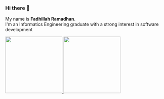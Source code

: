 ### Hi there 👋 

My name is **Fadhillah Ramadhan**.\
I'm an Informatics Engineering graduate with a strong interest in software development

<p align="left">
<a href="https://github.com/fadhillahrmdhn">
  <img height="180em" src="https://github-readme-stats-eight-theta.vercel.app/api?username=gilangadhan&show_icons=true&theme=algolia&include_all_commits=true&count_private=true"/>
  <img height="180em" src="https://github-readme-stats-eight-theta.vercel.app/api/top-langs/?username=gilangadhan&layout=compact&langs_count=8&theme=algolia"/>
</a>
</p>
